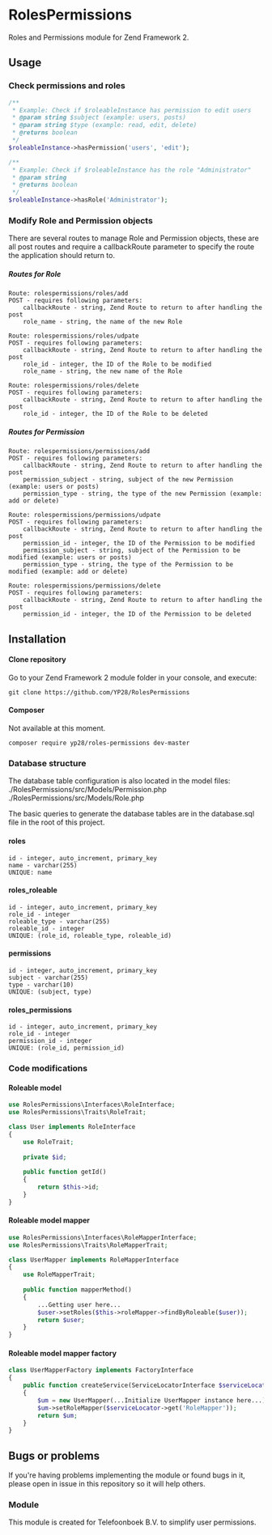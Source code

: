 # RolesPermissions
Roles and Permissions module for Zend Framework 2.

## Usage

### Check permissions and roles
```php
/**
 * Example: Check if $roleableInstance has permission to edit users
 * @param string $subject (example: users, posts)
 * @param string $type (example: read, edit, delete)
 * @returns boolean
 */
$roleableInstance->hasPermission('users', 'edit');

/**
 * Example: Check if $roleableInstance has the role "Administrator"
 * @param string
 * @returns boolean
 */
$roleableInstance->hasRole('Administrator');
```

### Modify Role and Permission objects
There are several routes to manage Role and Permission objects, these are all post routes and require a callbackRoute parameter to specify the route the application should return to.

##### Routes for Role
```
Route: rolespermissions/roles/add
POST - requires following parameters:
    callbackRoute - string, Zend Route to return to after handling the post
    role_name - string, the name of the new Role

Route: rolespermissions/roles/udpate
POST - requires following parameters:
    callbackRoute - string, Zend Route to return to after handling the post
    role_id - integer, the ID of the Role to be modified
    role_name - string, the new name of the Role

Route: rolespermissions/roles/delete
POST - requires following parameters:
    callbackRoute - string, Zend Route to return to after handling the post
    role_id - integer, the ID of the Role to be deleted
```
##### Routes for Permission
```
Route: rolespermissions/permissions/add
POST - requires following parameters:
    callbackRoute - string, Zend Route to return to after handling the post
    permission_subject - string, subject of the new Permission (example: users or posts)
    permission_type - string, the type of the new Permission (example: add or delete)

Route: rolespermissions/permissions/udpate
POST - requires following parameters:
    callbackRoute - string, Zend Route to return to after handling the post
    permission_id - integer, the ID of the Permission to be modified
    permission_subject - string, subject of the Permission to be modified (example: users or posts)
    permission_type - string, the type of the Permission to be modified (example: add or delete)

Route: rolespermissions/permissions/delete
POST - requires following parameters:
    callbackRoute - string, Zend Route to return to after handling the post
    permission_id - integer, the ID of the Permission to be deleted
```

## Installation

#### Clone repository
Go to your Zend Framework 2 module folder in your console, and execute:
```
git clone https://github.com/YP28/RolesPermissions
```

#### Composer
Not available at this moment.
```
composer require yp28/roles-permissions dev-master
```

### Database structure
The database table configuration is also located in the model files:
./RolesPermissions/src/Models/Permission.php
./RolesPermissions/src/Models/Role.php

The basic queries to generate the database tables are in the database.sql file in the root of this project.

#### roles
```
id - integer, auto_increment, primary_key
name - varchar(255)
UNIQUE: name
```
#### roles_roleable
```
id - integer, auto_increment, primary_key
role_id - integer
roleable_type - varchar(255)
roleable_id - integer
UNIQUE: (role_id, roleable_type, roleable_id)
```
#### permissions
```
id - integer, auto_increment, primary_key
subject - varchar(255)
type - varchar(10)
UNIQUE: (subject, type)
```
#### roles_permissions
```
id - integer, auto_increment, primary_key
role_id - integer
permission_id - integer
UNIQUE: (role_id, permission_id)
```

### Code modifications
#### Roleable model
```php
use RolesPermissions\Interfaces\RoleInterface;
use RolesPermissions\Traits\RoleTrait;

class User implements RoleInterface
{
    use RoleTrait;
    
    private $id;
    
    public function getId() 
    {
        return $this->id;
    }
}
```
#### Roleable model mapper
```php
use RolesPermissions\Interfaces\RoleMapperInterface;
use RolesPermissions\Traits\RoleMapperTrait;

class UserMapper implements RoleMapperInterface
{
    use RoleMapperTrait;
    
    public function mapperMethod()
    {
        ...Getting user here...
        $user->setRoles($this->roleMapper->findByRoleable($user));
        return $user;
    }
}
```
#### Roleable model mapper factory
```php
class UserMapperFactory implements FactoryInterface
{
    public function createService(ServiceLocatorInterface $serviceLocator)
    {
        $um = new UserMapper(...Initialize UserMapper instance here...);
        $um->setRoleMapper($serviceLocator->get('RoleMapper'));
        return $um;
    }
}
```

## Bugs or problems
If you're having problems implementing the module or found bugs in it, please open in issue in this repository so it will help others.

### Module
This module is created for Telefoonboek B.V. to simplify user permissions.
